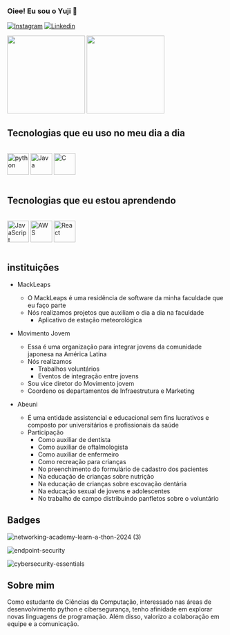 ### Oiee! Eu sou o Yuji 👋

[![Instagram](https://img.shields.io/badge/Instagram-E4405F?style=for-the-badge&logo=instagram&logoColor=white)](https://instagram.com/henriqueyuji8)
[![Linkedin](https://img.shields.io/badge/LinkedIn-0077B5?style=for-the-badge&logo=linkedin&logoColor=white)](https://linkedin.com/in/henrique-yuji-isogai-yoneoka-05621a266/)


<div>
  <img height="180cm" src="https://github-readme-stats.vercel.app/api?username=henrique340&theme=midnight-purple&show_icons=true" />
  <img height="180cm" src="https://github-readme-stats.vercel.app/api/top-langs/?username=henrique340&layout=compact&theme=midnight-purple" />
</div>




## Tecnologias que eu uso no meu dia a dia

<div style="display: inline_block"><br/>
  <img align="center" alt="python" height="50" width="50" src="https://cdn.jsdelivr.net/gh/devicons/devicon@latest/icons/python/python-original-wordmark.svg"/>
  <img align="center" alt="Java" height="50" width="50" src="https://cdn.jsdelivr.net/gh/devicons/devicon@latest/icons/java/java-original-wordmark.svg"/>
  <img align="center" alt="C" height="50" width="50" src="https://cdn.jsdelivr.net/gh/devicons/devicon@latest/icons/c/c-original.svg"/>
</div><br/>

## Tecnologias que eu estou aprendendo

<div style="display: inline_block"><br/>
  <img align="center" alt="JavaScript" height="50" width="50" src="https://cdn.jsdelivr.net/gh/devicons/devicon@latest/icons/javascript/javascript-original.svg"/>
  <img align="center" alt="AWS" height="50" width="50" src="https://cdn.jsdelivr.net/gh/devicons/devicon@latest/icons/amazonwebservices/amazonwebservices-original-wordmark.svg"/>
  <img align="center" alt="React" height="50" width="50" src="https://cdn.jsdelivr.net/gh/devicons/devicon@latest/icons/react/react-original-wordmark.svg"/>
</div><br/>

## instituições 
* MackLeaps
  * O MackLeaps é uma residência de software da minha faculdade que eu faço parte
  * Nós realizamos projetos que auxiliam o dia a dia na faculdade
    * Aplicativo de estação meteorológica
      
* Movimento Jovem
  * Essa é uma organização para integrar jovens da comunidade japonesa na América Latina
  * Nós realizamos
    * Trabalhos voluntários
    * Eventos de integração entre jovens
  * Sou vice diretor do Movimento jovem
  * Coordeno os departamentos de Infraestrutura e Marketing
   
* Abeuni
  * É uma entidade assistencial e educacional sem fins lucrativos e composto por universitários e profissionais da saúde
  * Participação
    * Como auxiliar de dentista
    * Como auxiliar de oftalmologista
    * Como auxiliar de enfermeiro
    * Como recreação para crianças
    * No preenchimento do formulário de cadastro dos pacientes
    * Na educação de crianças sobre nutrição
    * Na educação de crianças sobre escovação dentária
    * Na educação sexual de jovens e adolescentes
    * No trabalho de campo distribuindo panfletos sobre o voluntário 

## Badges
![networking-academy-learn-a-thon-2024 (3)](https://github.com/henrique340/henrique340/assets/79547136/02588f45-3f6c-4e39-8970-1a3ba7e51c31)

![endpoint-security](https://github.com/henrique340/henrique340/assets/79547136/888f360b-9624-45f8-949b-2ea4ef154587)

![cybersecurity-essentials](https://github.com/henrique340/henrique340/assets/79547136/8cf7ac2e-5fc1-41de-8d83-f95d9b22a61d)

## Sobre mim

Como estudante de Ciências da Computação, interessado nas áreas de desenvolvimento python e cibersegurança, tenho afinidade em explorar novas linguagens de programação. Além disso, valorizo a colaboração em equipe e a comunicação.
